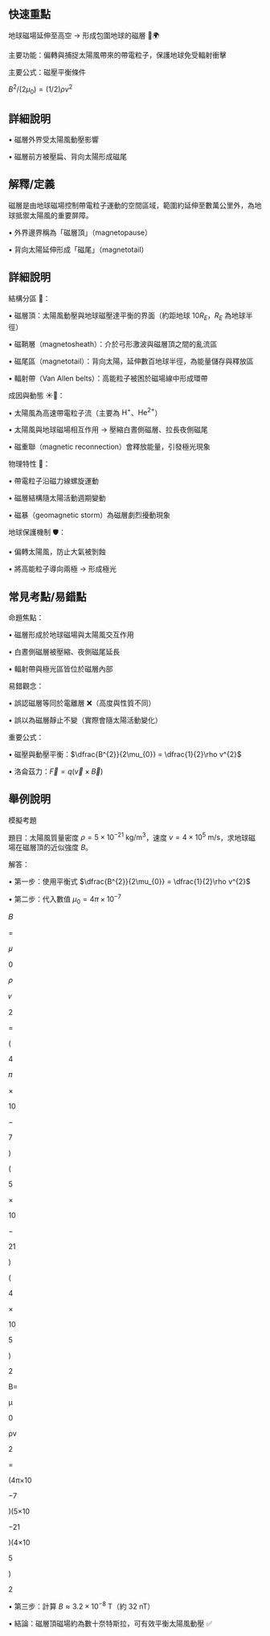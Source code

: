 ## 快速重點

地球磁場延伸至高空 → 形成包圍地球的磁層 🧭🌍

主要功能：偏轉與捕捉太陽風帶來的帶電粒子，保護地球免受輻射衝擊

主要公式：磁壓平衡條件

$B^2 / (2\mu_0) = (1/2)\rho v^2$

## 詳細說明

• 磁層外界受太陽風動壓影響

• 磁層前方被壓扁、背向太陽形成磁尾


## 解釋/定義

磁層是由地球磁場控制帶電粒子運動的空間區域，範圍約延伸至數萬公里外，為地球抵禦太陽風的重要屏障。

• 外界邊界稱為「磁層頂」（magnetopause）

• 背向太陽延伸形成「磁尾」（magnetotail）


## 詳細說明

結構分區 🧲：

• 磁層頂：太陽風動壓與地球磁壓達平衡的界面（約距地球 $10R_{E}$，$R_{E}$ 為地球半徑）

• 磁鞘層（magnetosheath）：介於弓形激波與磁層頂之間的亂流區

• 磁尾區（magnetotail）：背向太陽，延伸數百地球半徑，為能量儲存與釋放區

• 輻射帶（Van Allen belts）：高能粒子被困於磁場線中形成環帶

成因與動態 ☀️💨：

• 太陽風為高速帶電粒子流（主要為 $\mathrm{H^{+}}$、$\mathrm{He^{2+}}$）

• 太陽風與地球磁場相互作用 → 壓縮白晝側磁層、拉長夜側磁尾

• 磁重聯（magnetic reconnection）會釋放能量，引發極光現象

物理特性 📐：

• 帶電粒子沿磁力線螺旋運動

• 磁層結構隨太陽活動週期變動

• 磁暴（geomagnetic storm）為磁層劇烈擾動現象

地球保護機制 🛡️：

• 偏轉太陽風，防止大氣被剝蝕

• 將高能粒子導向兩極 → 形成極光


## 常見考點/易錯點

命題焦點：

• 磁層形成於地球磁場與太陽風交互作用

• 白晝側磁層被壓縮、夜側磁尾延長

• 輻射帶與極光區皆位於磁層內部

易錯觀念：

• 誤認磁層等同於電離層 ❌（高度與性質不同）

• 誤以為磁層靜止不變（實際會隨太陽活動變化）

重要公式：

• 磁壓與動壓平衡：$\dfrac{B^{2}}{2\mu_{0}} = \dfrac{1}{2}\rho v^{2}$

• 洛侖茲力：$\vec{F} = q(\vec{v} \times \vec{B})$


## 舉例說明

模擬考題

題目：太陽風質量密度 $\rho = 5\times10^{-21}\ \mathrm{kg/m^{3}}$，速度 $v = 4\times10^{5}\ \mathrm{m/s}$，求地球磁場在磁層頂的近似強度 $B$。

解答：

• 第一步：使用平衡式 $\dfrac{B^{2}}{2\mu_{0}} = \dfrac{1}{2}\rho v^{2}$

• 第二步：代入數值 $\mu_{0} = 4\pi\times10^{-7}$

𝐵

=

𝜇

0

𝜌

𝑣

2

=

(

4

𝜋

×

10

−

7

)

(

5

×

10

−

21

)

(

4

×

10

5

)

2

B=

μ

0

ρv

2

=

(4π×10

−7

)(5×10

−21

)(4×10

5

)

2

• 第三步：計算 $B \approx 3.2\times10^{-8}\ \mathrm{T}$（約 $32\ \mathrm{nT}$）

• 結論：磁層頂磁場約為數十奈特斯拉，可有效平衡太陽風動壓 ✅
